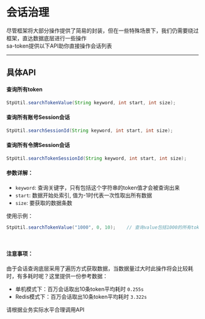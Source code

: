 # 会话治理

尽管框架将大部分操作提供了简易的封装，但在一些特殊场景下，我们仍需要绕过框架，直达数据底层进行一些操作 <br>
sa-token提供以下API助你直接操作会话列表


--- 

## 具体API

#### 查询所有token
``` java
StpUtil.searchTokenValue(String keyword, int start, int size);
```

#### 查询所有账号Session会话
``` java
StpUtil.searchSessionId(String keyword, int start, int size);
```


#### 查询所有令牌Session会话
``` java
StpUtil.searchTokenSessionId(String keyword, int start, int size);
```


#### 参数详解：
- `keyword`: 查询关键字，只有包括这个字符串的token值才会被查询出来
- `start`: 数据开始处索引, 值为-1时代表一次性取出所有数据 
- `size`: 要获取的数据条数 

使用示例：
``` java
StpUtil.searchTokenValue("1000", 0, 10);	// 查询value包括1000的所有token，结果集从第0条开始，返回10条
```


<br/>

#### 注意事项：
由于会话查询底层采用了遍历方式获取数据，当数据量过大时此操作将会比较耗时，有多耗时呢？这里提供一份参考数据：
- 单机模式下：百万会话取出10条token平均耗时 `0.255s`
- Redis模式下：百万会话取出10条token平均耗时 `3.322s`

请根据业务实际水平合理调用API


